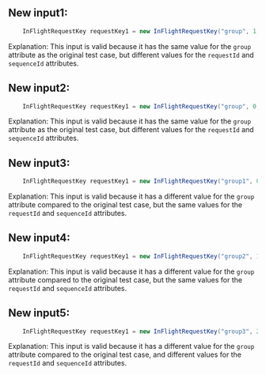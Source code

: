 ## New input1:
```java
    InFlightRequestKey requestKey1 = new InFlightRequestKey("group", 1, 0);
```
Explanation: This input is valid because it has the same value for the `group` attribute as the original test case, but different values for the `requestId` and `sequenceId` attributes.

## New input2:
```java
    InFlightRequestKey requestKey1 = new InFlightRequestKey("group", 0, 1);
```
Explanation: This input is valid because it has the same value for the `group` attribute as the original test case, but different values for the `requestId` and `sequenceId` attributes.

## New input3:
```java
    InFlightRequestKey requestKey1 = new InFlightRequestKey("group1", 0, 0);
```
Explanation: This input is valid because it has a different value for the `group` attribute compared to the original test case, but the same values for the `requestId` and `sequenceId` attributes.

## New input4:
```java
    InFlightRequestKey requestKey1 = new InFlightRequestKey("group2", 1, 1);
```
Explanation: This input is valid because it has a different value for the `group` attribute compared to the original test case, but the same values for the `requestId` and `sequenceId` attributes.

## New input5:
```java
    InFlightRequestKey requestKey1 = new InFlightRequestKey("group3", 2, 2);
```
Explanation: This input is valid because it has a different value for the `group` attribute compared to the original test case, and different values for the `requestId` and `sequenceId` attributes.